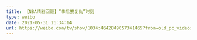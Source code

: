 ```yaml
---
title: 【NBA精彩回顾】“季后赛复仇”时刻
type: weibo
date: 2021-05-31 11:34:14
url: https://weibo.com/tv/show/1034:4642849057341465?from=old_pc_videoshow
---
```


<!-- more -->